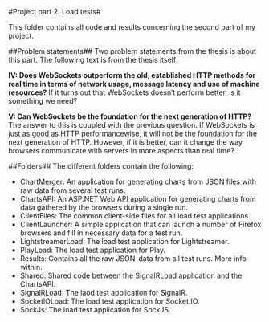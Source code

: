 #Project part 2: Load tests#

This folder contains all code and results concerning the second part of my project. 


##Problem statements##
Two problem statements from the thesis is about this part. The following text is from the thesis itself:

<b>IV: Does WebSockets outperform the old, established HTTP methods for
real time in terms of network usage, message latency and use of machine
resources? </b>
If it turns out that WebSockets doesn’t perform better, is it something we need?

<b>V: Can WebSockets be the foundation for the next generation of HTTP?</b>
The answer to this is coupled with the previous question. If WebSockets is just as
good as HTTP performancewise, it will not be the foundation for the next generation
of HTTP. However, if it is better, can it change the way browsers communicate with
servers in more aspects than real time?

##Folders##
The different folders contain the following:

* ChartMerger: An application for generating charts from JSON files with raw data from several test runs.
* ChartsAPI: An ASP.NET Web API application for generating charts from data gathered by the browsers during a single run.
* ClientFiles: The common client-side files for all load test applications. 
* ClientLauncher: A simple application that can launch a number of Firefox browsers and fill in necessary data for a test run.
* LightstreamerLoad: The load test application for Lightstreamer.
* PlayLoad: The load test application for Play.
* Results: Contains all the raw JSON-data from all test runs. More info within.
* Shared: Shared code between the SignalRLoad application and the ChartsAPI.
* SignalRLoad: The laod test application for SignalR.
* SocketIOLoad: The load test application for Socket.IO.
* SockJs: The load test application for SockJS.